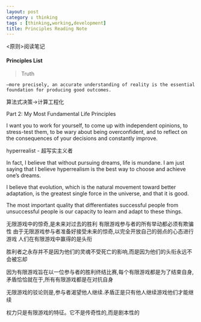 ```yaml
---
layout: post
category : thinking
tags : [thinking,working,development]
title: Principles Reading Note
---
```


<原则>阅读笔记


#### Principles List

> Truth

	—more precisely, an accurate understanding of reality is the essential foundation for producing good outcomes.

算法式决策->计算工程化

Part 2: My Most Fundamental Life Principles

I want you to work for yourself, to come up with independent opinions, to stress-test them, to be wary about being overconfident, and to reflect on the consequences of your decisions and constantly improve.

hyperrealist - 超写实主义者

In fact, I believe that without pursuing dreams, life is mundane. I am just saying that I believe hyperrealism is the best way to choose and achieve one’s dreams.

I believe that evolution, which is the natural movement toward better adaptation, is the greatest single force in the universe, and that it is good.

The most important quality that differentiates successful people from unsuccessful people is our capacity to learn and adapt to these things.


无限游戏中的惊奇,是未来对过去的胜利
有限游戏参与者的所有举动都必须有欺骗性
由于无限游戏参与者准备好接受未来的惊奇,以完全开放自己的弱点的心态进行游戏
人们在有限游戏中赢得的是头衔

胜利者之永存并不是因为他们的灵魂不受死亡的影响,而是因为他们的头衔永远不会被忘却

因为有限游戏旨在以一位参与者的胜利终结比赛,每个有限游戏都是为了结束自身,矛盾恰恰就在于,所有有限游戏都是在对抗自身

无限游戏的驳论则是,参与者渴望他人继续.矛盾正是只有他人继续游戏他们才能继续

权力只是有限游戏的特征。它不是传奇性的,而是剧本性的



